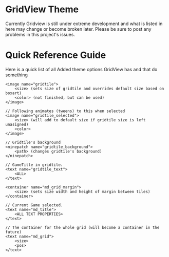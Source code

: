 GridView Theme
==============

Currently Gridview is still under extreme development and what is listed in here may
change or become broken later.  Please be sure to post any problems in this project's
issues.


Quick Reference Guide
=====================

Here is a quick list of all Added theme options GridView has and that do something

```
<image name="gridtile">
	<size> (sets size of gridtile and overrides default size based on boxart)
	<color> (not finished, but can be used)
</image>

// Following animates (tweens) to this when selected
<image name="gridtile_selected">  
	<size> (will add to default size if gridtile size is left unasigned)
	<color> 
</image>

// Gridtile's background
<ninepatch name="gridtile_background">
	<path> (changes gridtile's background)
</ninepatch>

// GameTitle in gridtile.
<text name="gridtile_text">
	<ALL>
</text>

<container name="md_grid_margin">
	<size> (sets size width and height of margin between tiles)
</container>

// Current Game selected.
<text name="md_title">
	<ALL TEXT PROPERTIES>
</text>

// The container for the whole grid (will become a container in the future)
<text name="md_grid">
	<size>
	<pos>
</text>
```


